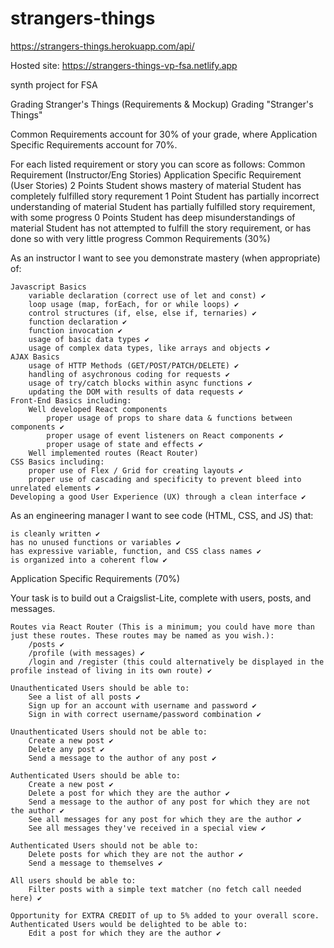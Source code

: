 # strangers-things

https://strangers-things.herokuapp.com/api/

Hosted site: https://strangers-things-vp-fsa.netlify.app

synth project for FSA

Grading Stranger's Things (Requirements & Mockup)
Grading "Stranger's Things"

Common Requirements account for 30% of your grade, where Application Specific Requirements account for 70%.

For each listed requirement or story you can score as follows:
Common Requirement (Instructor/Eng Stories) Application Specific Requirement (User Stories)
2 Points Student shows mastery of material Student has completely fulfilled story requrement
1 Point Student has partially incorrect understanding of material Student has partially fulfilled story requirement, with some progress
0 Points Student has deep misunderstandings of material Student has not attempted to fulfill the story requirement, or has done so with very little progress
Common Requirements (30%)

As an instructor I want to see you demonstrate mastery (when appropriate) of:

    Javascript Basics
        variable declaration (correct use of let and const) ✔
        loop usage (map, forEach, for or while loops) ✔
        control structures (if, else, else if, ternaries) ✔
        function declaration ✔
        function invocation ✔
        usage of basic data types ✔
        usage of complex data types, like arrays and objects ✔
    AJAX Basics
        usage of HTTP Methods (GET/POST/PATCH/DELETE) ✔
        handling of asychronous coding for requests ✔
        usage of try/catch blocks within async functions ✔
        updating the DOM with results of data requests ✔
    Front-End Basics including:
        Well developed React components
            proper usage of props to share data & functions between components ✔
            proper usage of event listeners on React components ✔
            proper usage of state and effects ✔
        Well implemented routes (React Router)
    CSS Basics including:
        proper use of Flex / Grid for creating layouts ✔
        proper use of cascading and specificity to prevent bleed into unrelated elements ✔
    Developing a good User Experience (UX) through a clean interface ✔

As an engineering manager I want to see code (HTML, CSS, and JS) that:

    is cleanly written ✔
    has no unused functions or variables ✔
    has expressive variable, function, and CSS class names ✔
    is organized into a coherent flow ✔

Application Specific Requirements (70%)

Your task is to build out a Craigslist-Lite, complete with users, posts, and messages.

    Routes via React Router (This is a minimum; you could have more than just these routes. These routes may be named as you wish.):
        /posts ✔
        /profile (with messages) ✔
        /login and /register (this could alternatively be displayed in the profile instead of living in its own route) ✔

    Unauthenticated Users should be able to:
        See a list of all posts ✔
        Sign up for an account with username and password ✔
        Sign in with correct username/password combination ✔

    Unauthenticated Users should not be able to:
        Create a new post ✔
        Delete any post ✔
        Send a message to the author of any post ✔

    Authenticated Users should be able to:
        Create a new post ✔
        Delete a post for which they are the author ✔
        Send a message to the author of any post for which they are not the author ✔
        See all messages for any post for which they are the author ✔
        See all messages they've received in a special view ✔

    Authenticated Users should not be able to:
        Delete posts for which they are not the author ✔
        Send a message to themselves ✔

    All users should be able to:
        Filter posts with a simple text matcher (no fetch call needed here) ✔

    Opportunity for EXTRA CREDIT of up to 5% added to your overall score. Authenticated Users would be delighted to be able to:
        Edit a post for which they are the author ✔
